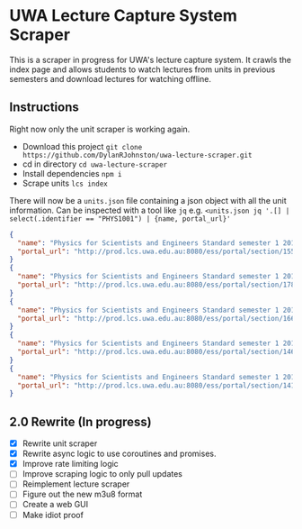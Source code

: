 # UWA Lecture Capture System Scraper

This is a scraper in progress for UWA's lecture capture system. It crawls the index page and allows students to watch lectures from units in previous semesters and download lectures for watching offline.

## Instructions
Right now only the unit scraper is working again.

* Download this project `git clone https://github.com/DylanRJohnston/uwa-lecture-scraper.git`
* cd in directory `cd uwa-lecture-scraper`
* Install dependencies `npm i`
* Scrape units `lcs index`

There will now be a `units.json` file containing a json object with all the unit information. Can be inspected with a tool like `jq` e.g. `<units.json jq '.[] | select(.identifier == "PHYS1001") | {name, portal_url}'`
```json
{
  "name": "Physics for Scientists and Engineers Standard semester 1 2014 [155149]",
  "portal_url": "http://prod.lcs.uwa.edu.au:8080/ess/portal/section/155149"
}
{
  "name": "Physics for Scientists and Engineers Standard semester 1 2016 [178733]",
  "portal_url": "http://prod.lcs.uwa.edu.au:8080/ess/portal/section/178733"
}
{
  "name": "Physics for Scientists and Engineers Standard semester 1 2015 [166139]",
  "portal_url": "http://prod.lcs.uwa.edu.au:8080/ess/portal/section/166139"
}
{
  "name": "Physics for Scientists and Engineers Standard semester 1 2013 [146197]",
  "portal_url": "http://prod.lcs.uwa.edu.au:8080/ess/portal/section/146197"
}
{
  "name": "Physics for Scientists and Engineers Standard semester 1 2012 [141233]",
  "portal_url": "http://prod.lcs.uwa.edu.au:8080/ess/portal/section/141233"
}
```

## 2.0 Rewrite (In progress)
- [x] Rewrite unit scraper
- [x] Rewrite async logic to use coroutines and promises.
- [x] Improve rate limiting logic
- [ ] Improve scraping logic to only pull updates
- [ ] Reimplement lecture scraper
- [ ] Figure out the new m3u8 format
- [ ] Create a web GUI
- [ ] Make idiot proof
